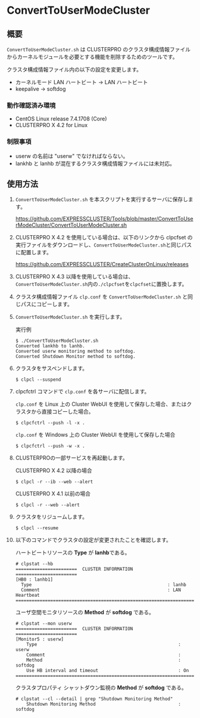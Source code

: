 # ConvertToUserModeCluster
## 概要

`ConvertToUserModeCluster.sh` は CLUSTERPRO のクラスタ構成情報ファイルからカーネルモジュールを必要とする機能を削除するためのツールです。

クラスタ構成情報ファイル内の以下の設定を変更します。
- カーネルモード LAN ハートビート -> LAN ハートビート
- keepalive -> softdog

### 動作確認済み環境
- CentOS Linux release 7.4.1708 (Core)
- CLUSTERPRO X 4.2 for Linux

### 制限事項
- userw の名前は "userw" でなければならない。
- lankhb と lanhb が混在するクラスタ構成情報ファイルには未対応。

## 使用方法
1. `ConvertToUserModeCluster.sh` を本スクリプトを実行するサーバに保存します。

    https://github.com/EXPRESSCLUSTER/Tools/blob/master/ConvertToUserModeCluster/ConvertToUserModeCluster.sh

1. CLUSTERPRO X 4.2 を使用している場合は、以下のリンクから clpcfset の実行ファイルをダウンロードし、`ConvertToUserModeCluster.sh`と同じパスに配置します。

    https://github.com/EXPRESSCLUSTER/CreateClusterOnLinux/releases

1. CLUSTERPRO X 4.3 以降を使用している場合は、`ConvertToUserModeCluster.sh`内の`./clpcfset`を`clpcfset`に置換します。
1. クラスタ構成情報ファイル `clp.conf` を `ConvertToUserModeCluster.sh` と同じパスにコピーします。
1. `ConvertToUserModeCluster.sh` を実行します。

    実行例
    ```
    $ ./ConvertToUserModeCluster.sh
    Converted lankhb to lanhb.
    Converted userw monitoring method to softdog.
    Converted Shutdown Monitor method to softdog.
    ```
1. クラスタをサスペンドします。

    ```
    $ clpcl --suspend
    ```
1. clpcfctrl コマンドで `clp.conf` を各サーバに配信します。

    `clp.conf` を Linux 上の Cluster WebUI を使用して保存した場合、またはクラスタから直接コピーした場合。
    ```
    $ clpcfctrl --push -l -x .
    ```
    `clp.conf` を Windows 上の Cluster WebUI を使用して保存した場合
    ```
    $ clpcfctrl --push -w -x .
    ```

1. CLUSTERPROの一部サービスを再起動します。

    CLUSTERPRO X 4.2 以降の場合
    ```
    $ clpcl -r --ib --web --alert
    ```
    CLUSTERPRO X 4.1 以前の場合
    ```
    $ clpcl -r --web --alert
    ```
1. クラスタをリジュームします。

    ```
    $ clpcl --resume
    ```
1. 以下のコマンドでクラスタの設定が変更されたことを確認します。

    ハートビートリソースの **Type** が **lanhb**である。
    ```
    # clpstat --hb
    =======================  CLUSTER INFORMATION  =======================
    [HB0 : lanhb1]
      Type                                                   : lanhb
      Comment                                                : LAN Heartbeat
    =====================================================================
    ```
    
    ユーザ空間モニタリソースの **Method** が **softdog** である。
    ```
    # clpstat --mon userw
    =======================  CLUSTER INFORMATION  =======================
    [Monitor5 : userw]
        Type                                                     : userw
        Comment                                                  :
        Method                                                   : softdog
        Use HB interval and timeout                              : On
    =====================================================================
    ```

    クラスタプロパティ シャットダウン監視の **Method** が **softdog** である。
    ```
    # clpstat --cl --detail | grep "Shutdown Monitoring Method"
        Shutdown Monitoring Method                               : softdog
    ```